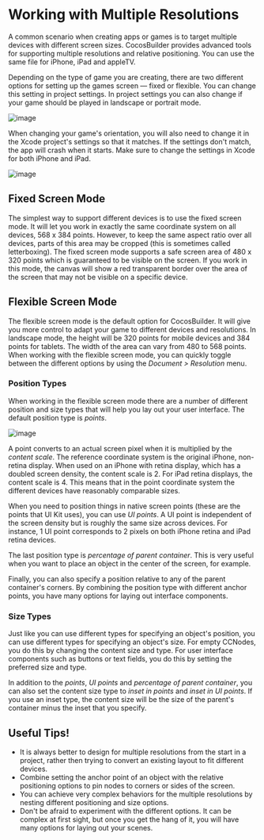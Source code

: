 # Working with Multiple Resolutions
A common scenario when creating apps or games is to target multiple devices with different screen sizes. CocosBuilder provides advanced tools for supporting multiple resolutions and relative positioning. You can use the same file for iPhone, iPad and appleTV.

Depending on the type of game you are creating, there are two different options for setting up the games screen — fixed or flexible. You can change this setting in project settings. In project settings you can also change if your game should be played in landscape or portrait mode.

![image](screens-1.png?raw=true)

When changing your game's orientation, you will also need to change it in the Xcode project's settings so that it matches. If the settings don't match, the app will crash when it starts. Make sure to change the settings in Xcode for both iPhone and iPad.

![image](screens-2.png?raw=true)

## Fixed Screen Mode
The simplest way to support different devices is to use the fixed screen mode. It will let you work in exactly the same coordinate system on all devices, 568 x 384 points. However, to keep the same aspect ratio over all devices, parts of this area may be cropped (this is sometimes called letterboxing). The fixed screen mode supports a safe screen area of 480 x 320 points which is guaranteed to be visible on the screen. If you work in this mode, the canvas will show a red transparent border over the area of the screen that may not be visible on a specific device.

## Flexible Screen Mode
The flexible screen mode is the default option for CocosBuilder. It will give you more control to adapt your game to different devices and resolutions. In landscape mode, the height will be 320 points for mobile devices and 384 points for tablets. The width of the area can vary from 480 to 568 points. When working with the flexible screen mode, you can quickly toggle between the different options by using the *Document > Resolution* menu.

### Position Types
When working in the flexible screen mode there are a number of different position and size types that will help you lay out your user interface. The default position type is *points*.

![image](screens-3.png?raw=true)

A point converts to an actual screen pixel when it is multiplied by the *content scale*. The reference coordinate system is the original iPhone, non-retina display. When used on an iPhone with retina display, which has a doubled screen density, the content scale is 2. For iPad retina displays, the content scale is 4. This means that in the point coordinate system the different devices have reasonably comparable sizes.

When you need to position things in native screen points (these are the points that UI Kit uses), you can use *UI points*. A UI point is independent of the screen density but is roughly the same size across devices. For instance, 1 UI point corresponds to 2 pixels on both iPhone retina and iPad retina devices.

The last position type is *percentage of parent container*. This is very useful when you want to place an object in the center of the screen, for example.

Finally, you can also specify a position relative to any of the parent container's corners. By combining the position type with different anchor points, you have many options for laying out interface components.

### Size Types
Just like you can use different types for specifying an object's position, you can use different types for specifying an object's size. For empty CCNodes, you do this by changing the content size and type. For user interface components such as buttons or text fields, you do this by setting the preferred size and type.

In addition to the *points*, *UI points* and *percentage of parent container*, you can also set the content size type to *inset in points* and *inset in UI points*. If you use an inset type, the content size will be the size of the parent's container minus the inset that you specify.

## Useful Tips!
* It is always better to design for multiple resolutions from the start in a project, rather then trying to convert an existing layout to fit different devices.
* Combine setting the anchor point of an object with the relative positioning options to pin nodes to corners or sides of the screen.
* You can achieve very complex behaviors for the multiple resolutions by nesting different positioning and size options.
* Don't be afraid to experiment with the different options. It can be complex at first sight, but once you get the hang of it, you will have many options for laying out your scenes.
